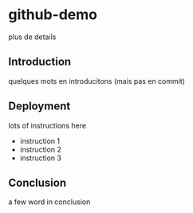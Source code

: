 # github-demo
plus de details

## Introduction
quelques mots en introducitons (mais pas en commit)


## Deployment
lots of instructions here
- instruction 1
- instruction 2
- instruction 3

## Conclusion
a few word in conclusion
